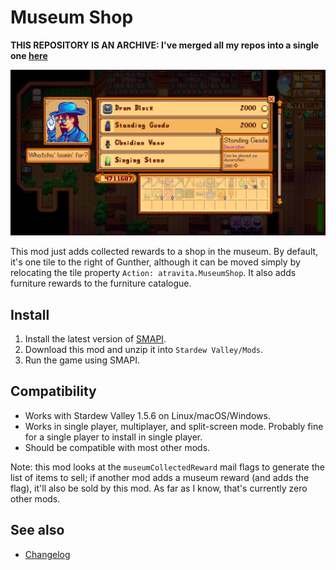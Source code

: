Museum Shop
=================================

**THIS REPOSITORY IS AN ARCHIVE: I've merged all my repos into a single one [here](https://github.com/atravita-mods/StardewMods)**

![museumShop](MuseumRewardsIn/docs/museumShop.jpg)

This mod just adds collected rewards to a shop in the museum. By default, it's one tile to the right of Gunther, although it can be moved simply by relocating the tile property `Action: atravita.MuseumShop`. It also adds furniture rewards to the furniture catalogue.

## Install

1. Install the latest version of [SMAPI](https://smapi.io).
2. Download this mod and unzip it into `Stardew Valley/Mods`.
3. Run the game using SMAPI.

## Compatibility

* Works with Stardew Valley 1.5.6 on Linux/macOS/Windows.
* Works in single player, multiplayer, and split-screen mode. Probably fine for a single player to install in single player.
* Should be compatible with most other mods. 

Note: this mod looks at the `museumCollectedReward` mail flags to generate the list of items to sell; if another mod adds a museum reward (and adds the flag), it'll also be sold by this mod. As far as I know, that's currently zero other mods.

## See also

* [Changelog](MuseumRewardsIn/docs/Changelog.md)
